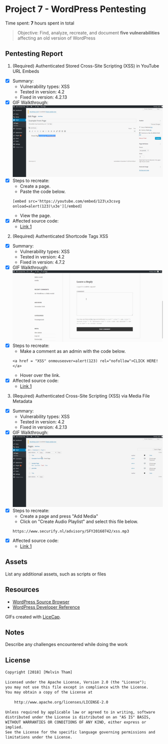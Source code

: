 # Project 7 - WordPress Pentesting

Time spent: **7** hours spent in total

> Objective: Find, analyze, recreate, and document **five vulnerabilities** affecting an old version of WordPress

## Pentesting Report

1. (Required) Authenticated Stored Cross-Site Scripting (XSS) in YouTube URL Embeds
  - [x] Summary: 
    - Vulnerability types: XSS
    - Tested in version: 4.2
    - Fixed in version: 4.2.13
  - [x] GIF Walkthrough: ![](youtube.gif)
  - [x] Steps to recreate: 
    - Create a page.
    - Paste the code below.
     ```
     [embed src='https://youtube.com/embed/123\x3csvg onload=alert(123)\x3e'][/embed]
     ```
    - View the page.
  - [x] Affected source code:
    - [Link 1](https://github.com/WordPress/WordPress/commit/419c8d97ce8df7d5004ee0b566bc5e095f0a6ca8)
    
2. (Required) Authenticated Shortcode Tags XSS
  - [x] Summary: 
    - Vulnerability types: XSS
    - Tested in version: 4.2
    - Fixed in version: 4.7.2
  - [x] GIF Walkthrough: ![](comment.gif)
  - [x] Steps to recreate: 
    - Make a comment as an admin with the code below.
    ```
    <a href = "XSS" onmouseover=alert(123) rel="nofollow">CLICK HERE!</a>
    ```
    - Hover over the link.
  - [x] Affected source code:
    - [Link 1](https://github.com/WordPress/WordPress/commit/f72b21af23da6b6d54208e5c1d65ececdaa109c8)
    
3. (Required) Authenticated Cross-Site Scripting (XSS) via Media File Metadata
  - [x] Summary: 
    - Vulnerability types: XSS
    - Tested in version: 4.2
    - Fixed in version: 4.2.13
  - [x] GIF Walkthrough: ![](media.gif)
  - [x] Steps to recreate: 
    - Create a page and press "Add Media"
    - Click on "Create Audio Playlist" and select this file below.
    ```
    https://www.securify.nl/advisory/SFY20160742/xss.mp3
    ```
  - [x] Affected source code:
    - [Link 1](https://github.com/WordPress/WordPress/commit/28f838ca3ee205b6f39cd2bf23eb4e5f52796bd7)

## Assets

List any additional assets, such as scripts or files

## Resources

- [WordPress Source Browser](https://core.trac.wordpress.org/browser/)
- [WordPress Developer Reference](https://developer.wordpress.org/reference/)

GIFs created with [LiceCap](http://www.cockos.com/licecap/).

## Notes

Describe any challenges encountered while doing the work

## License

    Copyright [2018] [Melvin Tham]

    Licensed under the Apache License, Version 2.0 (the "License");
    you may not use this file except in compliance with the License.
    You may obtain a copy of the License at

        http://www.apache.org/licenses/LICENSE-2.0

    Unless required by applicable law or agreed to in writing, software
    distributed under the License is distributed on an "AS IS" BASIS,
    WITHOUT WARRANTIES OR CONDITIONS OF ANY KIND, either express or implied.
    See the License for the specific language governing permissions and
    limitations under the License.
